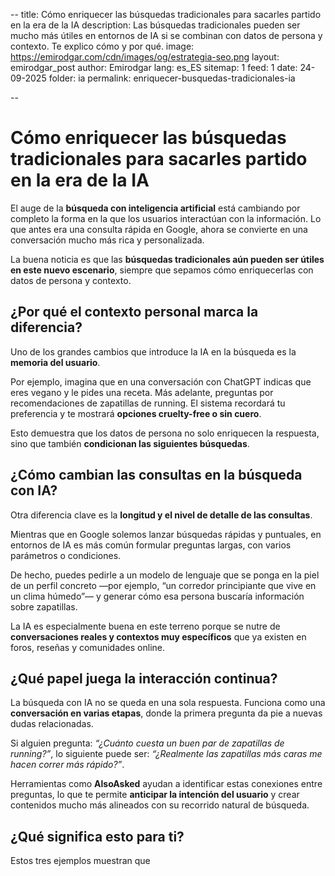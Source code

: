--
title: Cómo enriquecer las búsquedas tradicionales para sacarles partido en la era de la IA
description: Las búsquedas tradicionales pueden ser mucho más útiles en entornos de IA si se combinan con datos de persona y contexto. Te explico cómo y por qué.
image: https://emirodgar.com/cdn/images/og/estrategia-seo.png
layout: emirodgar_post
author: Emirodgar
lang: es_ES
sitemap: 1
feed: 1
date: 24-09-2025
folder: ia
permalink: enriquecer-busquedas-tradicionales-ia

--

# Cómo enriquecer las búsquedas tradicionales para sacarles partido en la era de la IA

El auge de la **búsqueda con inteligencia artificial** está cambiando por completo la forma en la que los usuarios interactúan con la información. Lo que antes era una consulta rápida en Google, ahora se convierte en una conversación mucho más rica y personalizada.  

La buena noticia es que las **búsquedas tradicionales aún pueden ser útiles en este nuevo escenario**, siempre que sepamos cómo enriquecerlas con datos de persona y contexto.

## ¿Por qué el contexto personal marca la diferencia?

Uno de los grandes cambios que introduce la IA en la búsqueda es la **memoria del usuario**.  

Por ejemplo, imagina que en una conversación con ChatGPT indicas que eres vegano y le pides una receta. Más adelante, preguntas por recomendaciones de zapatillas de running. El sistema recordará tu preferencia y te mostrará **opciones cruelty-free o sin cuero**.  

Esto demuestra que los datos de persona no solo enriquecen la respuesta, sino que también **condicionan las siguientes búsquedas**.

## ¿Cómo cambian las consultas en la búsqueda con IA?

Otra diferencia clave es la **longitud y el nivel de detalle de las consultas**.  

Mientras que en Google solemos lanzar búsquedas rápidas y puntuales, en entornos de IA es más común formular preguntas largas, con varios parámetros o condiciones.  

De hecho, puedes pedirle a un modelo de lenguaje que se ponga en la piel de un perfil concreto —por ejemplo, “un corredor principiante que vive en un clima húmedo”— y generar cómo esa persona buscaría información sobre zapatillas.  

La IA es especialmente buena en este terreno porque se nutre de **conversaciones reales y contextos muy específicos** que ya existen en foros, reseñas y comunidades online.

## ¿Qué papel juega la interacción continua?

La búsqueda con IA no se queda en una sola respuesta. Funciona como una **conversación en varias etapas**, donde la primera pregunta da pie a nuevas dudas relacionadas.  

Si alguien pregunta: *“¿Cuánto cuesta un buen par de zapatillas de running?”*, lo siguiente puede ser: *“¿Realmente las zapatillas más caras me hacen correr más rápido?”*.  

Herramientas como **AlsoAsked** ayudan a identificar estas conexiones entre preguntas, lo que te permite **anticipar la intención del usuario** y crear contenidos mucho más alineados con su recorrido natural de búsqueda.

## ¿Qué significa esto para ti?

Estos tres ejemplos muestran que
